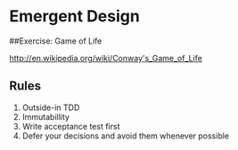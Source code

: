 Emergent Design
===================

##Exercise: Game of Life

http://en.wikipedia.org/wiki/Conway's_Game_of_Life

## Rules

1. Outside-in TDD
2. Immutabillity
4. Write acceptance test first
5. Defer your decisions and avoid them whenever possible
